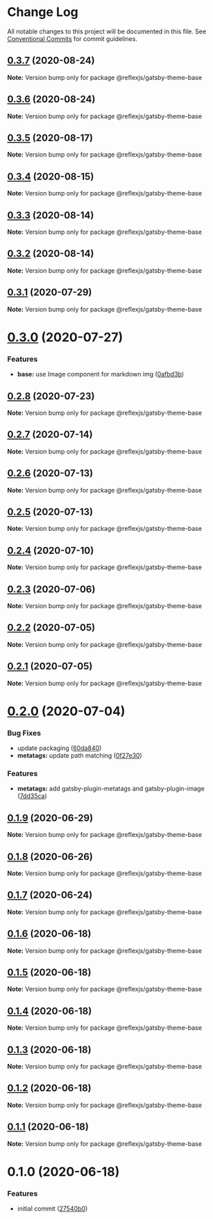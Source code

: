 # Change Log

All notable changes to this project will be documented in this file.
See [Conventional Commits](https://conventionalcommits.org) for commit guidelines.

## [0.3.7](https://github.com/reflexjs/reflex/compare/@reflexjs/gatsby-theme-base@0.3.6...@reflexjs/gatsby-theme-base@0.3.7) (2020-08-24)

**Note:** Version bump only for package @reflexjs/gatsby-theme-base





## [0.3.6](https://github.com/reflexjs/reflex/compare/@reflexjs/gatsby-theme-base@0.3.5...@reflexjs/gatsby-theme-base@0.3.6) (2020-08-24)

**Note:** Version bump only for package @reflexjs/gatsby-theme-base





## [0.3.5](https://github.com/reflexjs/reflex/compare/@reflexjs/gatsby-theme-base@0.3.4...@reflexjs/gatsby-theme-base@0.3.5) (2020-08-17)

**Note:** Version bump only for package @reflexjs/gatsby-theme-base





## [0.3.4](https://github.com/reflexjs/reflex/compare/@reflexjs/gatsby-theme-base@0.3.3...@reflexjs/gatsby-theme-base@0.3.4) (2020-08-15)

**Note:** Version bump only for package @reflexjs/gatsby-theme-base





## [0.3.3](https://github.com/reflexjs/reflex/compare/@reflexjs/gatsby-theme-base@0.3.2...@reflexjs/gatsby-theme-base@0.3.3) (2020-08-14)

**Note:** Version bump only for package @reflexjs/gatsby-theme-base





## [0.3.2](https://github.com/reflexjs/reflex/compare/@reflexjs/gatsby-theme-base@0.3.1...@reflexjs/gatsby-theme-base@0.3.2) (2020-08-14)

**Note:** Version bump only for package @reflexjs/gatsby-theme-base





## [0.3.1](https://github.com/reflexjs/reflex/compare/@reflexjs/gatsby-theme-base@0.3.0...@reflexjs/gatsby-theme-base@0.3.1) (2020-07-29)

**Note:** Version bump only for package @reflexjs/gatsby-theme-base





# [0.3.0](https://github.com/reflexjs/reflex/compare/@reflexjs/gatsby-theme-base@0.2.8...@reflexjs/gatsby-theme-base@0.3.0) (2020-07-27)


### Features

* **base:** use Image component for markdown img ([0afbd3b](https://github.com/reflexjs/reflex/commit/0afbd3bd1656af497c8294323b508b5dc7a7bacf))





## [0.2.8](https://github.com/reflexjs/reflex/compare/@reflexjs/gatsby-theme-base@0.2.7...@reflexjs/gatsby-theme-base@0.2.8) (2020-07-23)

**Note:** Version bump only for package @reflexjs/gatsby-theme-base





## [0.2.7](https://github.com/reflexjs/reflex/compare/@reflexjs/gatsby-theme-base@0.2.6...@reflexjs/gatsby-theme-base@0.2.7) (2020-07-14)

**Note:** Version bump only for package @reflexjs/gatsby-theme-base





## [0.2.6](https://github.com/reflexjs/reflex/compare/@reflexjs/gatsby-theme-base@0.2.5...@reflexjs/gatsby-theme-base@0.2.6) (2020-07-13)

**Note:** Version bump only for package @reflexjs/gatsby-theme-base





## [0.2.5](https://github.com/reflexjs/reflex/compare/@reflexjs/gatsby-theme-base@0.2.4...@reflexjs/gatsby-theme-base@0.2.5) (2020-07-13)

**Note:** Version bump only for package @reflexjs/gatsby-theme-base





## [0.2.4](https://github.com/reflexjs/reflex/compare/@reflexjs/gatsby-theme-base@0.2.3...@reflexjs/gatsby-theme-base@0.2.4) (2020-07-10)

**Note:** Version bump only for package @reflexjs/gatsby-theme-base





## [0.2.3](https://github.com/reflexjs/reflex/compare/@reflexjs/gatsby-theme-base@0.2.2...@reflexjs/gatsby-theme-base@0.2.3) (2020-07-06)

**Note:** Version bump only for package @reflexjs/gatsby-theme-base





## [0.2.2](https://github.com/reflexjs/reflex/compare/@reflexjs/gatsby-theme-base@0.2.1...@reflexjs/gatsby-theme-base@0.2.2) (2020-07-05)

**Note:** Version bump only for package @reflexjs/gatsby-theme-base





## [0.2.1](https://github.com/reflexjs/reflex/compare/@reflexjs/gatsby-theme-base@0.2.0...@reflexjs/gatsby-theme-base@0.2.1) (2020-07-05)

**Note:** Version bump only for package @reflexjs/gatsby-theme-base





# [0.2.0](https://github.com/reflexjs/reflex/compare/@reflexjs/gatsby-theme-base@0.1.9...@reflexjs/gatsby-theme-base@0.2.0) (2020-07-04)


### Bug Fixes

* update packaging ([60da840](https://github.com/reflexjs/reflex/commit/60da84066db689ffd9732bcb1a91438458d131b8))
* **metatags:** update path matching ([0f27e30](https://github.com/reflexjs/reflex/commit/0f27e30bf605c51c255183a39155340fa044269e))


### Features

* **metatags:** add gatsby-plugin-metatags and gatsby-plugin-image ([7dd35ca](https://github.com/reflexjs/reflex/commit/7dd35ca5a88f686f11a0f3772d4eaaa640842ba9))





## [0.1.9](https://github.com/reflexjs/reflex/compare/@reflexjs/gatsby-theme-base@0.1.8...@reflexjs/gatsby-theme-base@0.1.9) (2020-06-29)

**Note:** Version bump only for package @reflexjs/gatsby-theme-base





## [0.1.8](https://github.com/reflexjs/reflex/compare/@reflexjs/gatsby-theme-base@0.1.7...@reflexjs/gatsby-theme-base@0.1.8) (2020-06-26)

**Note:** Version bump only for package @reflexjs/gatsby-theme-base





## [0.1.7](https://github.com/reflexjs/reflex/compare/@reflexjs/gatsby-theme-base@0.1.6...@reflexjs/gatsby-theme-base@0.1.7) (2020-06-24)

**Note:** Version bump only for package @reflexjs/gatsby-theme-base





## [0.1.6](https://github.com/reflexjs/reflex/compare/@reflexjs/gatsby-theme-base@0.1.5...@reflexjs/gatsby-theme-base@0.1.6) (2020-06-18)

**Note:** Version bump only for package @reflexjs/gatsby-theme-base





## [0.1.5](https://github.com/reflexjs/reflex/compare/@reflexjs/gatsby-theme-base@0.1.4...@reflexjs/gatsby-theme-base@0.1.5) (2020-06-18)

**Note:** Version bump only for package @reflexjs/gatsby-theme-base





## [0.1.4](https://github.com/reflexjs/reflex/compare/@reflexjs/gatsby-theme-base@0.1.3...@reflexjs/gatsby-theme-base@0.1.4) (2020-06-18)

**Note:** Version bump only for package @reflexjs/gatsby-theme-base





## [0.1.3](https://github.com/reflexjs/reflex/compare/@reflexjs/gatsby-theme-base@0.1.2...@reflexjs/gatsby-theme-base@0.1.3) (2020-06-18)

**Note:** Version bump only for package @reflexjs/gatsby-theme-base





## [0.1.2](https://github.com/reflexjs/reflex/compare/@reflexjs/gatsby-theme-base@0.1.1...@reflexjs/gatsby-theme-base@0.1.2) (2020-06-18)

**Note:** Version bump only for package @reflexjs/gatsby-theme-base





## [0.1.1](https://github.com/reflexjs/reflex/compare/@reflexjs/gatsby-theme-base@0.1.0...@reflexjs/gatsby-theme-base@0.1.1) (2020-06-18)

**Note:** Version bump only for package @reflexjs/gatsby-theme-base





# 0.1.0 (2020-06-18)


### Features

* initial commit ([27540b0](https://github.com/reflexjs/reflex/commit/27540b022a849212a21894b05df928e5e6b19456))
